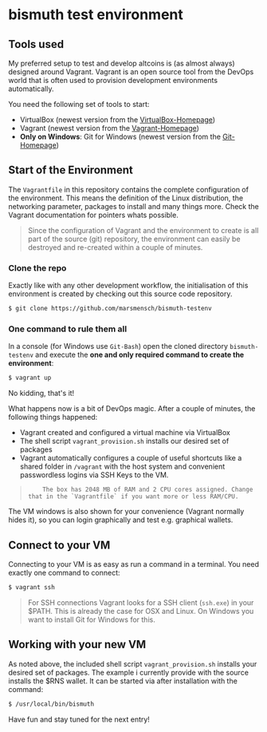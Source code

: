 # bismuth test environment

## Tools used
My preferred setup to test and develop altcoins is (as almost always) designed around Vagrant. Vagrant is an open source tool from the DevOps world that is often used to provision development environments automatically. 

You need the following set of tools to start:  

* VirtualBox (newest version from the [VirtualBox-Homepage])
* Vagrant (newest version from the [Vagrant-Homepage])
* **Only on Windows**: Git for Windows (newest version from the [Git-Homepage])

## Start of the Environment
The `Vagrantfile` in this repository contains the complete configuration of the environment. This means the definition of the Linux distribution, the networking parameter, packages to install and many things more. Check the Vagrant documentation for pointers whats possible.

> Since the configuration of Vagrant and the environment to create is all part of the source (git) repository, the environment can easily be destroyed and re-created within a couple of minutes.

### Clone the repo
Exactly like with any other development workflow,  the initialisation of this environment is created by checking out this source code repository.
```sh
$ git clone https://github.com/marsmensch/bismuth-testenv
```

### One command to rule them all
In a console (for Windows use `Git-Bash`) open the cloned directory `bismuth-testenv` and execute the **one and only required command to create the environment**:

```sh
$ vagrant up
```

No kidding, that's it!

What happens now is a bit of DevOps magic. After a couple of minutes, the following things happened:

* Vagrant created and configured a virtual machine via VirtualBox
* The shell script `vagrant_provision.sh` installs our desired set of packages
* Vagrant automatically configures a couple of useful shortcuts like a shared folder in `/vagrant` with the host system and convenient passwordless logins via SSH Keys to the VM. 

>         The box has 2048 MB of RAM and 2 CPU cores assigned. Change that in the `Vagrantfile` if you want more or less RAM/CPU.

The VM windows is also shown for your convenience (Vagrant normally hides it), so you can login graphically and test e.g. graphical wallets.

## Connect to your VM
Connecting to your VM is as easy as run a command in a terminal. You need exactly one command to connect:

```sh
$ vagrant ssh
```

> For SSH connections Vagrant looks for a SSH client (`ssh.exe`) in your $PATH. This is already the case for OSX and Linux. On Windows you want to install Git for Windows for this.

## Working with your new VM
As noted above, the included shell script `vagrant_provision.sh` installs your desired set of packages. The example i currently provide with the source installs the $RNS wallet. It can be started via after installation with the command: 

```sh
$ /usr/local/bin/bismuth
``` 

Have fun and stay tuned for the next entry!

[Git-Homepage]: <https://github.com/git-for-windows/git/releases/latest>
[VirtualBox-Homepage]: <https://www.virtualbox.org/wiki/Downloads>
[Vagrant-Homepage]: <https://www.vagrantup.com/downloads.html>